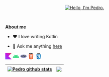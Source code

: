 <p align="center"><a href="https://LN-Dark.github.io"><img width="80%" alt="Hello, I'm Pedro." /></a></p>

<br />

**About me**

- ❤️ I love writing Kotlin

- 💬 Ask me anything [here](https://github.com/LN-Dark/LN-Dark/issues)

<code><img height="20" alt="kotlin" src="https://raw.githubusercontent.com/github/explore/80688e429a7d4ef2fca1e82350fe8e3517d3494d/topics/kotlin/kotlin.png"></code>
<code><img height="20" alt="android" src="https://raw.githubusercontent.com/github/explore/80688e429a7d4ef2fca1e82350fe8e3517d3494d/topics/android/android.png"></code>
<code><img height="20" alt="php" src="https://raw.githubusercontent.com/github/explore/80688e429a7d4ef2fca1e82350fe8e3517d3494d/topics/php/php.png"></code>
<code><img height="20" alt="html" src="https://raw.githubusercontent.com/github/explore/5c058a388828bb5fde0bcafd4bc867b5bb3f26f3/topics/html/html.png"></code>
<code><img height="20" alt="css" src="https://raw.githubusercontent.com/github/explore/80688e429a7d4ef2fca1e82350fe8e3517d3494d/topics/css/css.png"></code>    


| <a href="https://github.com/LN-Dark/github-readme-stats"><img align="center" src="https://github-readme-stats.vercel.app/api?username=LN-Dark&show_icons=true&include_all_commits=true&theme=buefy&hide_border=true" alt="Pedro github stats" /></a> | <a href="https://github.com/LN-Dark/github-readme-stats"><img align="center" src="https://github-readme-stats.vercel.app/api/top-langs/?username=LN-Dark&layout=compact&theme=buefy&hide_border=true" /></a> |
| ------------- | ------------- |
